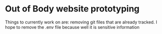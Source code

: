 <h1>Out of Body website prototyping</h1>

<p>Things to currently work on are: removing git files that are already tracked. I hope to remove the .env file because well it is sensitive information</p>

